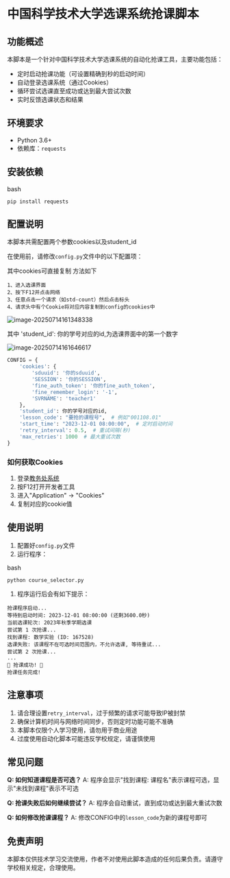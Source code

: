 # 中国科学技术大学选课系统抢课脚本

## 功能概述

本脚本是一个针对中国科学技术大学选课系统的自动化抢课工具，主要功能包括：

- 定时启动抢课功能（可设置精确到秒的启动时间）
- 自动登录选课系统（通过Cookies）
- 循环尝试选课直至成功或达到最大尝试次数
- 实时反馈选课状态和结果

## 环境要求

- Python 3.6+
- 依赖库：`requests`

## 安装依赖

bash

```
pip install requests
```

## 配置说明

本脚本共需配置两个参数cookies以及student_id

在使用前，请修改`config.py`文件中的以下配置项：

其中cookies可直接复制  方法如下

```
1、进入选课界面
2、按下F12并点击网络
3、任意点击一个请求（如std-count）然后点击标头
4、请求头中有个Cookie将对应内容复制到config的cookies中
```

![image-20250714161348338](https://s2.loli.net/2025/07/14/mOjvprdkLUZ6CnI.png)

其中 'student_id': 你的学号对应的id,为选课界面中的第一个数字

![image-20250714161646617](https://s2.loli.net/2025/07/14/u4wCSeZtMGyr7ap.png)

```python
CONFIG = {
    'cookies': {
        'sduuid': '你的sduuid',
        'SESSION': '你的SESSION',
        'fine_auth_token': '你的fine_auth_token',
        'fine_remember_login': '-1',
        'SVRNAME': 'teacher1'
    },
    'student_id': 你的学号对应的id,
    'lesson_code': "要抢的课程号",  # 例如"001108.01"
    'start_time': "2023-12-01 08:00:00",  # 定时启动时间
    'retry_interval': 0.5,  # 重试间隔(秒)
    'max_retries': 1000  # 最大重试次数
}
```

### 如何获取Cookies

1. 登录[教务处系统](https://jw.ustc.edu.cn/)
2. 按F12打开开发者工具
3. 进入"Application" -> "Cookies"
4. 复制对应的cookie值

## 使用说明

1. 配置好`config.py`文件
2. 运行程序：

bash

```
python course_selector.py
```

1. 程序运行后会有如下提示：

```
抢课程序启动...
等待到启动时间: 2023-12-01 08:00:00 (还剩3600.0秒)
当前选课轮次: 2023年秋季学期选课
尝试第 1 次抢课...
找到课程: 数学实验 (ID: 167528)
选课失败: 该课程不在可选时间范围内，不允许选课, 等待重试...
尝试第 2 次抢课...
...
🎉 抢课成功! 🎉
抢课任务完成!
```

## 注意事项

1. 请合理设置`retry_interval`，过于频繁的请求可能导致IP被封禁
2. 确保计算机时间与网络时间同步，否则定时功能可能不准确
3. 本脚本仅限个人学习使用，请勿用于商业用途
4. 过度使用自动化脚本可能违反学校规定，请谨慎使用

## 常见问题

**Q: 如何知道课程是否可选？**
A: 程序会显示"找到课程: 课程名"表示课程可选，显示"未找到课程"表示不可选

**Q: 抢课失败后如何继续尝试？**
A: 程序会自动重试，直到成功或达到最大重试次数

**Q: 如何修改抢课课程？**
A: 修改CONFIG中的`lesson_code`为新的课程号即可

## 免责声明

本脚本仅供技术学习交流使用，作者不对使用此脚本造成的任何后果负责。请遵守学校相关规定，合理使用。